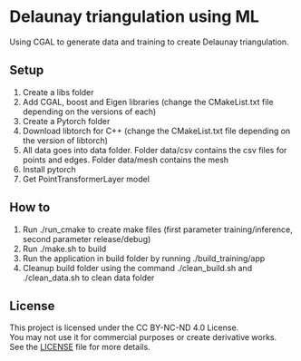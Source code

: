 # Delaunay triangulation using ML
Using CGAL to generate data and training to create Delaunay triangulation.

## Setup
1) Create a libs folder
2) Add CGAL, boost and Eigen libraries (change the CMakeList.txt file depending on the versions of each)
3) Create a Pytorch folder
4) Download libtorch for C++ (change the CMakeList.txt file depending on the version of libtorch)
5) All data goes into data folder. Folder data/csv contains the csv files for points and edges. Folder data/mesh contains the mesh
6) Install pytorch
7) Get PointTransformerLayer model

## How to
1) Run ./run_cmake to create make files (first parameter training/inference, second parameter release/debug)
2) Run ./make.sh to build
3) Run the application in build folder by running ./build_training/app
4) Cleanup build folder using the command ./clean_build.sh and ./clean_data.sh to clean data folder

## License

This project is licensed under the CC BY-NC-ND 4.0 License.  
You may not use it for commercial purposes or create derivative works.  
See the [LICENSE](./LICENSE.md) file for more details.